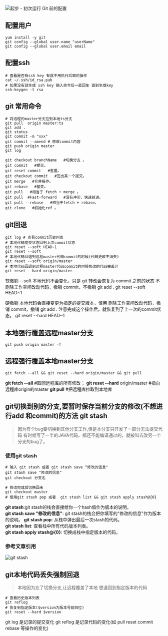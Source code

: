 ![起步 - 初次运行 Git 前的配置](https://git-scm.com/book/zh/v2/%E8%B5%B7%E6%AD%A5-%E5%88%9D%E6%AC%A1%E8%BF%90%E8%A1%8C-Git-%E5%89%8D%E7%9A%84%E9%85%8D%E7%BD%AE)  
## 配置用户
```shell
yum install -y git 
git config --global user.name "userName"
git config --global user.email email
```
## 配置ssh
```shell
# 查看是否有ssh key 有就不用执行后面的操作
cat ~/.ssh/id_rsa.pub
# 如果没有就生成 ssh key 输入命令后一直回车 直到生成key
ssh-keygen -t rsa 

```

## git 常用命令
```shell
# 将远程的master分支拉到本地ts分支
git pull  origin master:ts
git add .
git status
git commit -m "xxx"
git commit --amend # 修改commit内容
git push origin master
git log

git checkout branchName   #切换分支 。
git commit   #提交。
git reset commit   #重置。
git checkout commit   #签出某一个提交。
git merge   #合并操作。
git rebase   #基变。
git pull   #相当于 fetch + merge 。
git pull  #Fast-forward   #没有冲突，快速前进。
git pull --rebase   #相当于fetch + rebase。
git clone   #初始化ref 。
```

## git回退
```shell
git log # 查看commit历史列表
# 本地代码提交状态回到上次commit状态
git reset --soft HEAD~1
git reset --soft 
# 本地代码回退到远程master代码commit的时候(代码更改不消失)
git reset --soft origin/master
# 本地代码回退到远程master代码commit的时候修改的代码被丢弃
git reset --hard origin/master
```
软撤销 --soft
本地代码不会变化，只是 git 转改会恢复为 commit 之前的状态
不删除工作空间改动代码，撤销 commit，不撤销 git add .
git reset --soft HEAD~1

硬撤销
本地代码会直接变更为指定的提交版本，慎用
删除工作空间改动代码，撤销 commit，撤销 git add .
注意完成这个操作后，就恢复到了上一次的commit状态。
git reset --hard HEAD~1

## 本地强行覆盖远程master分支
```shell
git push origin master -f
```
## 远程强行覆盖本地master分支
```shell
git fetch --all && git reset --hard origin/master && git pull
```
**git fetch --all** #取回远程库的所有修改；
**git reset --hard** origin/master  #指向远程库origin的master
**git pull**    #把远程库拉取到本地库



## git切换到别的分支,要暂时保存当前分支的修改(不想进行add 和commit)的方法 git stash
> 因为有个bug要切换到其他分支工作,但是本分支只开发了一部分无法提交代码
> 有时候写了一半的JAVA代码，都还不能编译通过的，就被叫去改另一个分支的bug了。
### 使用git stash
```shell
# 输入 git stash 或者 git stash save “修改的信息"
git stash save "修改的信息"  
git checkout 分支名

# 修改完成后切换回来
git checkout master
# 使用git stash pop 或者  git stash list && git stash apply stash@{0}
```

**git stash**:git stash的栈会直接给你一个hash值作为版本的说明。  
**git stash save "修改的信息"**: git stash的栈会把你填写的"修改的信息"作为版本的说明。
**git stash pop**: 从栈中弹出最后一次stash的代码。  
**git stash list**: 查看栈中所有代码版本列表。  
**git stash apply stash@{0}**: 切换成栈中指定版本的代码。  

### 参考文章引用
![git stash](https://blog.csdn.net/anhenzhufeng/article/details/78052418)

## git本地代码丢失强制回退
> 本地因为忘了切换分支,让远程覆盖了本地 想退回到指定版本的代码
```shell
# 查看历史版本列表
git reflog
# 恢复到指定版本($version为版本号前四位)
git reset --hard $version
```
git log 是记录的提交变化
git reflog 是记录代码的变化(如 pull reset commit rebase 等操作的变化)